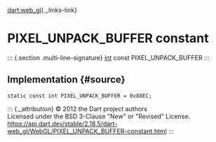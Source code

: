 [dart:web\_gl](../../dart-web_gl/dart-web_gl-library){._links-link}

PIXEL\_UNPACK\_BUFFER constant
==============================

::: {.section .multi-line-signature}
[int](../../dart-core/int-class) const PIXEL\_UNPACK\_BUFFER
:::

Implementation {#source}
--------------

``` {.language-dart data-language="dart"}
static const int PIXEL_UNPACK_BUFFER = 0x88EC;
```

::: {._attribution}
© 2012 the Dart project authors\
Licensed under the BSD 3-Clause \"New\" or \"Revised\" License.\
<https://api.dart.dev/stable/2.18.5/dart-web_gl/WebGL/PIXEL_UNPACK_BUFFER-constant.html>
:::
